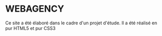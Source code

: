 # WEBAGENCY
Ce site a été élaboré dans le cadre d'un projet d'étude.
Il a été réalisé en pur HTML5 et pur CSS3
